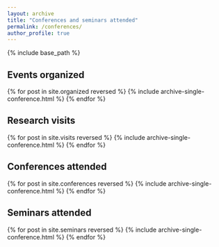 ```yaml
---
layout: archive
title: "Conferences and seminars attended"
permalink: /conferences/
author_profile: true
---
```


{% include base_path %}

<h2 class="archive__item-title" itemprop="headline">Events organized
</h2>
{% for post in site.organized reversed %}
  {% include archive-single-conference.html %}
{% endfor %}

<h2 class="archive__item-title" itemprop="headline">Research visits
</h2>
{% for post in site.visits reversed %}
  {% include archive-single-conference.html %}
{% endfor %}

<h2 class="archive__item-title" itemprop="headline">Conferences attended
</h2>
{% for post in site.conferences reversed %}
  {% include archive-single-conference.html %}
{% endfor %}

<h2 class="archive__item-title" itemprop="headline">Seminars attended
</h2>
{% for post in site.seminars reversed %}
  {% include archive-single-conference.html %}
{% endfor %}
